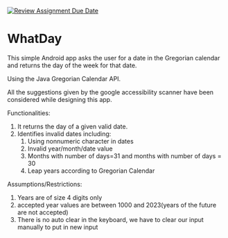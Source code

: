 [![Review Assignment Due Date](https://classroom.github.com/assets/deadline-readme-button-24ddc0f5d75046c5622901739e7c5dd533143b0c8e959d652212380cedb1ea36.svg)](https://classroom.github.com/a/4mvcwNfD)
# WhatDay

This simple Android app asks the user for a date in the Gregorian calendar and returns the day of the week for that date.

Using the Java Gregorian Calendar API.

All the suggestions given by the google accessibility scanner have been considered while designing this app.

Functionalities:
1. It returns the day of a given valid date.
2. Identifies invalid dates including:
   1. Using nonnumeric character in dates
   2. Invalid year/month/date value
   3. Months with number of days=31 and months with number of days = 30
   4. Leap years according to Gregorian Calendar

Assumptions/Restrictions:
1. Years are of size 4 digits only
2. accepted year values are between 1000 and 2023(years of the future are not accepted)
3. There is no auto clear in the keyboard, we have to clear our input manually to put in new input
